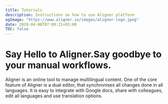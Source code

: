 ```yaml
---
title: Tutorials
description: Instructions on how to use Aligner platform
ogImage: "https://www.aligner.io/images/aligner-logo.jpeg"
date: 2020-04-06T07:09:21+03:00
TOC: false
---
```

# Say Hello to Aligner.Say goodbye to your manual workflows.

Aligner is an online tool to manage multilingual content. One of the core feature of Aligner is a dual editor, that synchronises all changes done in all languages. It is easy to integrate with Google docs, share with colleagues, edit all languages and use translation options.